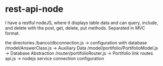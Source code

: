 # rest-api-node

I have a restful nodeJS, where it displays table data and can query, include, and delete with the post, get, delete, put methods. Separated in MVC format.

the directories
/banco/dbconnection.js -> configuration with database
/model/AnswerClass.js -> Auxiliary Data
/model/portifolio/PortifolioModel.js -> Database Abstraction
/router/portifolioRouter.js -> Portifolio link routes
api.js -> nodejs service connection configuration
